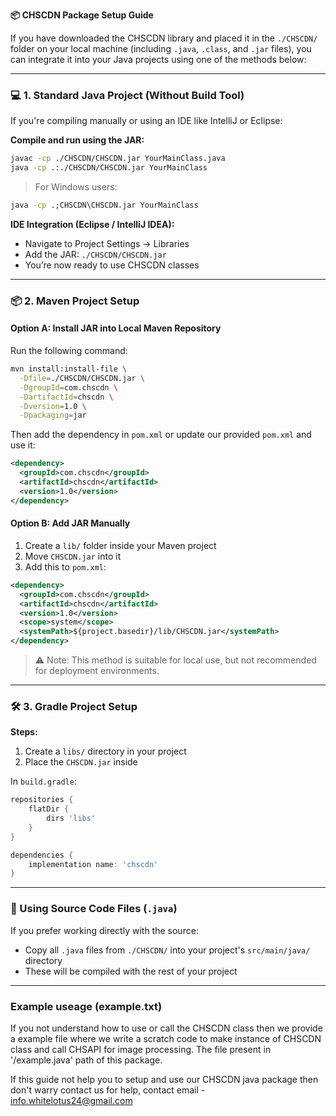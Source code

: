 **📦 CHSCDN Package Setup Guide**

If you have downloaded the CHSCDN library and placed it in the `./CHSCDN/` folder on your local machine (including `.java`, `.class`, and `.jar` files), you can integrate it into your Java projects using one of the methods below:

---

### 💻 1. Standard Java Project (Without Build Tool)

If you're compiling manually or using an IDE like IntelliJ or Eclipse:

**Compile and run using the JAR:**

```bash
javac -cp ./CHSCDN/CHSCDN.jar YourMainClass.java
java -cp .:./CHSCDN/CHSCDN.jar YourMainClass
```

> For Windows users:
```cmd
java -cp .;CHSCDN\CHSCDN.jar YourMainClass
```

**IDE Integration (Eclipse / IntelliJ IDEA):**
- Navigate to Project Settings → Libraries
- Add the JAR: `./CHSCDN/CHSCDN.jar`
- You’re now ready to use CHSCDN classes

---

### 📦 2. Maven Project Setup

#### Option A: Install JAR into Local Maven Repository

Run the following command:

```bash
mvn install:install-file \
  -Dfile=./CHSCDN/CHSCDN.jar \
  -DgroupId=com.chscdn \
  -DartifactId=chscdn \
  -Dversion=1.0 \
  -Dpackaging=jar
```

Then add the dependency in `pom.xml` or update our provided `pom.xml` and use it:

```xml
<dependency>
  <groupId>com.chscdn</groupId>
  <artifactId>chscdn</artifactId>
  <version>1.0</version>
</dependency>
```

#### Option B: Add JAR Manually

1. Create a `lib/` folder inside your Maven project
2. Move `CHSCDN.jar` into it
3. Add this to `pom.xml`:

```xml
<dependency>
  <groupId>com.chscdn</groupId>
  <artifactId>chscdn</artifactId>
  <version>1.0</version>
  <scope>system</scope>
  <systemPath>${project.basedir}/lib/CHSCDN.jar</systemPath>
</dependency>
```

> ⚠️ Note: This method is suitable for local use, but not recommended for deployment environments.

---

### 🛠️ 3. Gradle Project Setup

**Steps:**
1. Create a `libs/` directory in your project
2. Place the `CHSCDN.jar` inside

In `build.gradle`:

```groovy
repositories {
    flatDir {
        dirs 'libs'
    }
}

dependencies {
    implementation name: 'chscdn'
}
```

---

### 📂 Using Source Code Files (`.java`)

If you prefer working directly with the source:

- Copy all `.java` files from `./CHSCDN/` into your project's `src/main/java/` directory
- These will be compiled with the rest of your project

---

### Example useage (example.txt)

If you not understand how to use or call the CHSCDN class then we provide a example file where we write a scratch code to make instance of CHSCDN class and call CHSAPI for image processing.
The file present in '/example.java' path of this package. 

If this guide not help you to setup and use our CHSCDN java package then don't warry contact us for help, contact email - info.whitelotus24@gmail.com


